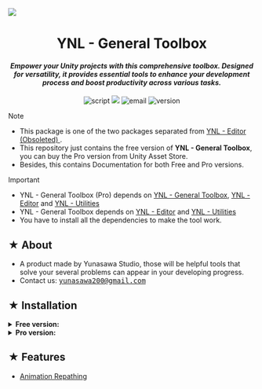<img src="https://github.com/user-attachments/assets/c09cb22b-7e91-4ab0-a971-d70e6771ca84"/>

<h1><div align="center"> YNL - General Toolbox </div></h1> 
<h4><div align="center"><i> Empower your Unity projects with this comprehensive toolbox. Designed for versatility, it provides essential tools to enhance your development process and boost productivity across various tasks. </i></div></h4>

<p align="center">
 <img src="https://img.shields.io/badge/Script-DOCUMENTATION-blue.svg" alt="script">
 <img src="https://img.shields.io/badge/YNL-General Toolbox-008F64">
 <img src="https://img.shields.io/badge/Author-Yunasawa Studio-purple.svg" alt="email">
 <img src="https://img.shields.io/badge/Version-2022.3-orange.svg" alt="version">
</p>

> [!Note]
> - This package is one of the two packages separated from <a href="https://github.com/Yunasawa/YNL-Editor--Obsoleted"> YNL - Editor (Obsoleted) </a>.
> - This repository just contains the free version of <b>YNL - General Toolbox</b>, you can buy the Pro version from Unity Asset Store.
> - Besides, this contains Documentation for both Free and Pro versions.

> [!Important]
> - YNL - General Toolbox (Pro) depends on <a href="https://github.com/Yunasawa-Studio/YNL-General-Toolbox">YNL - General Toolbox</a>, <a href="https://github.com/Yunasawa-Studio/YNL-Editor">YNL - Editor</a> and <a href="https://github.com/Yunasawa/YNL-Utilities">YNL - Utilities</a>
> - YNL - General Toolbox depends on <a href="https://github.com/Yunasawa-Studio/YNL-Editor">YNL - Editor</a> and <a href="https://github.com/Yunasawa/YNL-Utilities">YNL - Utilities</a>
> - You have to install all the dependencies to make the tool work.
<!-- - Currently, if you install the package, those dependencies will be automatically installed, but that will result in some disadvantages when using. In future time, you may use YNL - Package Manager to install/uninstall the dependencies properly.-->

<h2> ★ About </h2>

- A product made by Yunasawa Studio, those will be helpful tools that solve your several problems can appear in your developing progress. <br>
- Contact us: <kbd> yunasawa200@gmail.com </kbd>

<h2> ★ Installation </h2>

<details><summary><b> Free version:</b></summary>

- This package is no longer supported for Open UPM scope, you can only install it through Git URL:

```
https://github.com/Yunasawa-Studio/YNL-General-Toolbox.git
```

- After you install the package, select this menu item on menu bar like this:
<div align=center><img src="https://github.com/user-attachments/assets/25ef4325-c2ad-433e-9bf9-762186d298f1"/></div>

- Then, a popup window will shown up. You have to click on `Install All` to install all the dependencies. The process can take long so please don't rush and wait until it's all done.
<div align=center><img src="https://github.com/user-attachments/assets/f6ec068a-d06a-46c4-8ba0-4bcf46b34b9b"/></div>

- When you want to uninstall the package or dependencies, click on `Uninstall All` and wait. After the process finished, a bunch of errors will appear due to the lack of removed dependencies; click on `Remove define symbols` will fix it. Then you can uninstall the package.

</details>

<details><summary><b>Pro version:</b></summary>

- You can pay for Pro version from <a href="https://yunasawa.itch.io/ynl-general-toolbox-pro">Itch.io</a> or Unity Asset Store.
- After you install the package, select this menu item on menu bar like this:
<div align=center><img src="https://github.com/user-attachments/assets/e6e2e23b-d278-4654-988d-bfe315815e95"/></div>

- Then, a popup window will shown up. You have to click on `Install All` to install all the dependencies. The process can take long so please don't rush and wait until it's all done.
<div align=center><img src="https://github.com/user-attachments/assets/f19318e2-2e40-490b-8c15-89e28fd84343"/></div>

- When you want to uninstall the package or dependencies, click on `Uninstall All` and wait. After the process finished, a bunch of errors will appear due to the lack of removed dependencies; click on `Remove define symbols` will fix it. Then you can uninstall the package.

</details>

<h2> ★ Features </h2>

- <a href="https://github.com/Yunasawa-Studio/YNL-General-Toolbox/blob/main/Editor/Mains/Windows/Animation%20Repathing/README.md">Animation Repathing</a>
